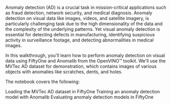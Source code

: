 Anomaly detection (AD) is a crucial task in mission-critical applications such as fraud detection, network security, and medical diagnosis. Anomaly detection on visual data like images, videos, and satellite imagery, is particularly challenging task due to the high dimensionality of the data and the complexity of the underlying patterns. Yet visual anomaly detection is essential for detecting defects in manufacturing, identifying suspicious activity in surveillance footage, and detecting abnormalities in medical images.

In this walkthrough, you'll learn how to perform anomaly detection on visual data using FiftyOne and Anomalib from the OpenVINO™ toolkit. We'll use the MVTec AD dataset for demonstration, which contains images of various objects with anomalies like scratches, dents, and holes.

The notebook covers the following:

Loading the MVTec AD dataset in FiftyOne
Training an anomaly detection model with Anomalib
Evaluating anomaly detection models in FiftyOne
